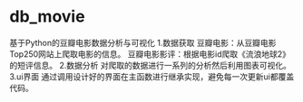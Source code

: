 # db_movie
基于Python的豆瓣电影数据分析与可视化
1.数据获取
豆瓣电影：从豆瓣电影Top250网站上爬取电影的信息。
豆瓣电影影评：根据电影id爬取《流浪地球2》的短评信息。
2.数据分析
对爬取的数据进行一系列的分析然后利用图表可视化。
3.ui界面
通过调用设计好的界面在主函数进行继承实现，避免每一次更新ui都覆盖代码。
